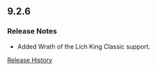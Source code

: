 ## 9.2.6

### Release Notes

- Added Wrath of the Lich King Classic support.

[Release History](https://github.com/SFX-WoW/Masque_Cirque/wiki/History)
